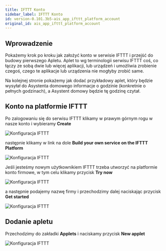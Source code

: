 ```yaml
---
title: IFTTT Konto
sidebar_label: IFTTT Konto
id: version-0.101.3b5-ais_app_ifttt_platform_account
original_id: ais_app_ifttt_platform_account
---
```



## Wprowadzenie

Pokażemy krok po kroku jak założyć konto w serwisie IFTTT i przejść do budowy pierwszego Apletu. Aplet to wg terminologii serwisu IFTTT coś, co łączy ze sobą dwie lub więcej aplikacji, lub urządzeń i umożliwia zrobienie czegoś, czego te aplikacje lub urządzenia nie mogłyby zrobić same.

Na kolejnej stronie pokażemy jak dodać przykładowy aplet, który będzie wysyłał do Asystenta domowego informacje o godzinie (konkretnie o pełnych godzinach), a Asystent domowy będzie tę godzinę czytał.

## Konto na platformie IFTTT

Po zalogowaniu się do serwisu IFTTT klikamy w prawym górnym rogu w nasze konto i wybieramy **Create**

![Konfiguracja IFTTT](/AIS-docs/img/en/frontend/example_ifttt_4.png)

następnie klikamy w link na dole **Build your own service on the IFTTT Platform**

![Konfiguracja IFTTT](/AIS-docs/img/en/frontend/example_ifttt_5.png)

Jeśli jesteśmy nowym użytkownikiem IFTTT trzeba utworzyć na platformie konto firmowe, w tym celu klikamy przycisk **Try now**

![Konfiguracja IFTTT](/AIS-docs/img/en/frontend/example_ifttt_6.png)

a następnie podajemy nazwę firmy i przechodzimy dalej naciskając przycisk **Get started**

![Konfiguracja IFTTT](/AIS-docs/img/en/frontend/example_ifttt_7.png)

## Dodanie apletu

Przechodzimy do zakładki **Applets** i naciskamy przycisk **New applet**

![Konfiguracja IFTTT](/AIS-docs/img/en/frontend/example_ifttt_9.png)
